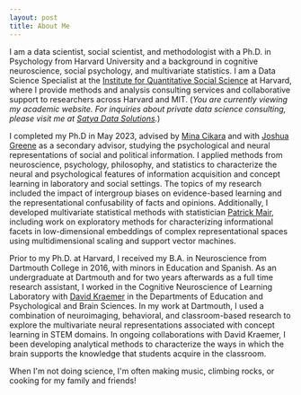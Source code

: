 ```yaml
---
layout: post
title: About Me
---
```


I am a data scientist, social scientist, and methodologist with a Ph.D. in Psychology from Harvard University and a background in cognitive neuroscience, social psychology, and multivariate statistics. I am a Data Science Specialist at the [Institute for Quantitative Social Science](https://www.iq.harvard.edu/data-science-services) at Harvard, where I provide methods and analysis consulting services and collaborative support to researchers across Harvard and MIT. (*You are currently viewing my academic website. For inquiries about private data science consulting, please visit me at [Satya Data Solutions](https://www.satyadatasolutions.com/).*)

I completed my Ph.D in May 2023, advised by [Mina Cikara](http://www.intergroupneurosciencelaboratory.com/) and with [Joshua Greene](https://www.joshua-greene.net/) as a secondary advisor, studying the psychological and neural representations of social and political information. I applied methods from neuroscience, psychology, philosophy, and statistics to characterize the neural and psychological features of information acquisition and concept learning in laboratory and social settings. The topics of my research included the impact of intergroup biases on evidence-based learning and the representational confusability of facts and opinions. Additionally, I developed multivariate statistical methods with statistician [Patrick Mair](https://psychology.fas.harvard.edu/people/patrick-mair), including work on exploratory methods for characterizing informational facets in low-dimensional embeddings of complex representational spaces using multidimensional scaling and support vector machines.

Prior to my Ph.D. at Harvard, I received my B.A. in Neuroscience from Dartmouth College in 2016, with minors in Education and Spanish. As an undergraduate at Dartmouth and for two years afterwards as a full time research assistant, I worked in the Cognitive Neuroscience of Learning Laboratory with [David Kraemer](https://sites.dartmouth.edu/kraemerlab/) in the Departments of Education and Psychological and Brain Sciences. In my work at Dartmouth, I used a combination of neuroimaging, behavioral, and classroom-based research to explore the multivariate neural representations associated with concept learning in STEM domains. In ongoing collaborations with David Kraemer, I been developing analytical methods to characterize the ways in which the brain supports the knowledge that students acquire in the classroom.

When I'm not doing science, I'm often making music, climbing rocks, or cooking for my family and friends!
